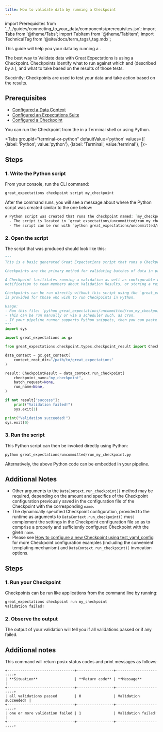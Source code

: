 ```yaml
---
title: How to validate data by running a Checkpoint
---
```


import Prerequisites from '../../guides/connecting_to_your_data/components/prerequisites.jsx';
import Tabs from '@theme/Tabs';
import TabItem from '@theme/TabItem';
import TechnicalTag from '@site/docs/term_tags/_tag.mdx';

This guide will help you <TechnicalTag tag="validation" text="Validate" /> your data by running a <TechnicalTag tag="checkpoint" text="Checkpoint" />.

The best way to Validate data with Great Expectations is using a Checkpoint. Checkpoints identify what <TechnicalTag tag="expectation_suite" text="Expectation Suites" /> to run against which <TechnicalTag tag="data_asset" text="Data Asset" /> and <TechnicalTag tag="batch" text="Batch" /> (described by a <TechnicalTag tag="batch_request" text="Batch Requests" />), and what <TechnicalTag tag="action" text="Actions" /> to take based on the results of those tests.

Succintly: Checkpoints are used to test your data and take action based on the results.

## Prerequisites

<Prerequisites>

- [Configured a Data Context](/docs/guides/setup/configuring_data_contexts/instantiating_data_contexts/how_to_quickly_instantiate_a_data_context)
- [Configured an Expectations Suite](/docs/guides/expectations/how_to_create_and_edit_expectations_with_instant_feedback_from_a_sample_batch_of_data)
- [Configured a Checkpoint](./checkpoints/how_to_create_a_new_checkpoint.md)

</Prerequisites>

You can run the Checkpoint from the <TechnicalTag tag="cli" text="CLI" /> in a Terminal shell or using Python.

<Tabs
  groupId="terminal-or-python"
  defaultValue='python'
  values={[
  {label: 'Python', value:'python'},
  {label: 'Terminal', value:'terminal'},
  ]}>

<TabItem value="python">

## Steps


### 1. Write the Python script

From your console, run the CLI command:

```bash
great_expectations checkpoint script my_checkpoint
```

After the command runs, you will see a message about where the Python script was created similar to the one below:

```bash
A Python script was created that runs the checkpoint named: `my_checkpoint`
  - The script is located in `great_expectations/uncommitted/run_my_checkpoint.py`
  - The script can be run with `python great_expectations/uncommitted/run_my_checkpoint.py`
```

### 2. Open the script

The script that was produced should look like this:

```python
"""
This is a basic generated Great Expectations script that runs a Checkpoint.

Checkpoints are the primary method for validating batches of data in production and triggering any followup actions.

A Checkpoint facilitates running a validation as well as configurable Actions such as updating Data Docs, sending a
notification to team members about Validation Results, or storing a result in a shared cloud storage.

Checkpoints can be run directly without this script using the `great_expectations checkpoint run` command.  This script
is provided for those who wish to run Checkpoints in Python.

Usage:
- Run this file: `python great_expectations/uncommitted/run_my_checkpoint.py`.
- This can be run manually or via a scheduler such, as cron.
- If your pipeline runner supports Python snippets, then you can paste this into your pipeline.
"""
import sys

import great_expectations as gx

from great_expectations.checkpoint.types.checkpoint_result import CheckpointResult

data_context = gx.get_context(
    context_root_dir="/path/to/great_expectations"
)

result: CheckpointResult = data_context.run_checkpoint(
    checkpoint_name="my_checkpoint",
    batch_request=None,
    run_name=None,
)

if not result["success"]:
    print("Validation failed!")
    sys.exit(1)

print("Validation succeeded!")
sys.exit(0)
```

### 3. Run the script

This Python script can then be invoked directly using Python:

```python
python great_expectations/uncommitted/run_my_checkpoint.py
```

Alternatively, the above Python code can be embedded in your pipeline.

## Additional Notes

- Other arguments to the `DataContext.run_checkpoint()` method may be required, depending on the amount and specifics of the Checkpoint configuration previously saved in the configuration file of the Checkpoint with the corresponding `name`.
- The dynamically specified Checkpoint configuration, provided to the runtime as arguments to `DataContext.run_checkpoint()` must complement the settings in the Checkpoint configuration file so as to comprise a properly and sufficiently configured Checkpoint with the given `name`.
- Please see [How to configure a new Checkpoint using test_yaml_config](./checkpoints/how_to_configure_a_new_checkpoint_using_test_yaml_config.md) for more Checkpoint configuration examples (including the convenient templating mechanism) and `DataContext.run_checkpoint()` invocation options.

</TabItem>
<TabItem value="terminal">

## Steps

### 1. Run your Checkpoint

Checkpoints can be run like applications from the command line by running:

```bash
great_expectations checkpoint run my_checkpoint
Validation failed!
```

### 2. Observe the output

The output of your validation will tell you if all validations passed or if any failed.

## Additional notes

This command will return posix status codes and print messages as follows:

    +-------------------------------+-----------------+-----------------------+
    | **Situation**                 | **Return code** | **Message**           |
    +-------------------------------+-----------------+-----------------------+
    | all validations passed        | 0               | Validation succeeded! |
    +-------------------------------+-----------------+-----------------------+
    | one or more validation failed | 1               | Validation failed!    |
    +-------------------------------+-----------------+-----------------------+


</TabItem>
</Tabs>


